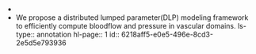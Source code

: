 -
- We  propose  a  distributed  lumped  parameter(DLP) modeling framework to efficiently compute bloodflow and pressure in vascular domains. 
  ls-type:: annotation
  hl-page:: 1
  id:: 6218aff5-e0e5-496e-8cd3-2e5d5e793936